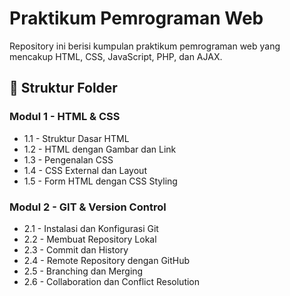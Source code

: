 # Praktikum Pemrograman Web

Repository ini berisi kumpulan praktikum pemrograman web yang mencakup HTML, CSS, JavaScript, PHP, dan AJAX.

## 📂 Struktur Folder

### Modul 1 - HTML & CSS
- 1.1 - Struktur Dasar HTML
- 1.2 - HTML dengan Gambar dan Link
- 1.3 - Pengenalan CSS
- 1.4 - CSS External dan Layout
- 1.5 - Form HTML dengan CSS Styling

### Modul 2 - GIT & Version Control
- 2.1 - Instalasi dan Konfigurasi Git
- 2.2 - Membuat Repository Lokal
- 2.3 - Commit dan History
- 2.4 - Remote Repository dengan GitHub
- 2.5 - Branching dan Merging
- 2.6 - Collaboration dan Conflict Resolution
